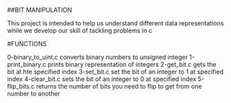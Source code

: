 ##BIT MANIPULATION

This project is intended to help us understand different data representations while we develop our skill of tackling problems in c

#FUNCTIONS

0-binary_to_uint.c 
	converts binary numbers to unsigned integer
1-print_binary.c
	prints binary representation of integers
2-get_bit.c
	gets the bit at hte specified index
3-set_bit.c
	set the bit of an integer to 1 at specified index
4-clear_bit.c
	sets the bit of an integer to 0 at specified index
5-flip_bits.c
	returns the number of bits you need to flip to get from one number to another

